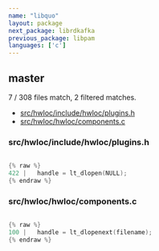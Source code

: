 ```yaml
---
name: "libquo"
layout: package
next_package: librdkafka
previous_package: libpam
languages: ['c']
---
```

## master
7 / 308 files match, 2 filtered matches.

 - [src/hwloc/include/hwloc/plugins.h](#srchwlocincludehwlocpluginsh)
 - [src/hwloc/hwloc/components.c](#srchwlochwloccomponentsc)

### src/hwloc/include/hwloc/plugins.h

```c

{% raw %}
422 |   handle = lt_dlopen(NULL);
{% endraw %}

```
### src/hwloc/hwloc/components.c

```c

{% raw %}
100 |   handle = lt_dlopenext(filename);
{% endraw %}

```